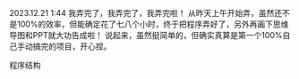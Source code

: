 2023.12.21	1:44
我弄完了，我弄完了，我弄完啦！
从昨天上午开始弄，虽然还不是100%的效率，但能确定花了七八个小时，终于把程序弄好了，另外再画下思维导图和PPT就大功告成啦！
说起来，虽然挺简单的，但确实真算是第一个100%自己手动搞完的项目，开心捏。

程序结构